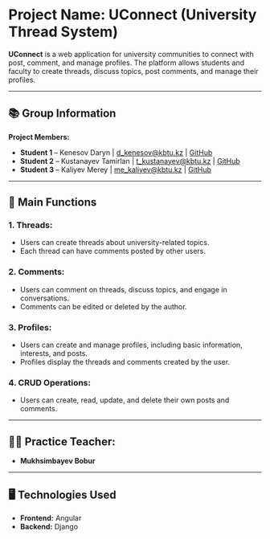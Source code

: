 # Project Name: **UConnect** (University Thread System)

**UConnect** is a web application for university communities to connect with post, comment, and manage profiles. The platform allows students and faculty to create threads, discuss topics, post comments, and manage their profiles.

---

## 📚 **Group Information**

**Project Members:**

- **Student 1** – Kenesov Daryn | d_kenesov@kbtu.kz | [GitHub](https://github.com/darneo)
- **Student 2** – Kustanayev Tamirlan | t_kustanayev@kbtu.kz | [GitHub](https://github.com/wakeupkstnv)
- **Student 3** – Kaliyev Merey | me_kaliyev@kbtu.kz | [GitHub](https://github.com/yeahmerey)

---

## 🎯 **Main Functions**

### 1. **Threads:**
- Users can create threads about university-related topics.
- Each thread can have comments posted by other users.

### 2. **Comments:**
- Users can comment on threads, discuss topics, and engage in conversations.
- Comments can be edited or deleted by the author.

### 3. **Profiles:**
- Users can create and manage profiles, including basic information, interests, and posts.
- Profiles display the threads and comments created by the user.

### 4. **CRUD Operations:**
- Users can create, read, update, and delete their own posts and comments.

---

## 🧑‍🏫 **Practice Teacher:**

- **Mukhsimbayev Bobur**

---

## 🖥️ **Technologies Used**

- **Frontend:** Angular
- **Backend:** Django


